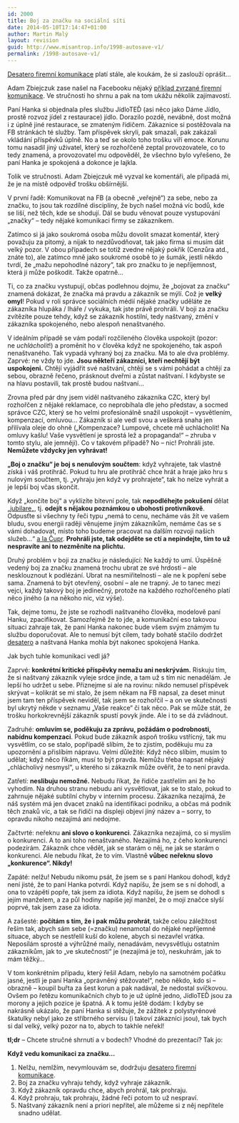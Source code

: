 ```yaml
---
id: 2000
title: Boj za značku na sociální síti
date: 2014-05-10T17:14:47+01:00
author: Martin Malý
layout: revision
guid: http://www.misantrop.info/1998-autosave-v1/
permalink: /1998-autosave-v1/
---
```

[Desatero firemní komunikace](http://www.misantrop.info/desatero-firemni-twitterove-komunikace/) platí stále, ale koukám, že si zaslouží oprášit&#8230;

<!--more-->

Adam Zbiejczuk zase našel na Facebooku nějaký [příklad zvrzané firemní komunikace](https://www.facebook.com/zbiejczuk/posts/10154127681550374). Ve stručnosti ho shrnu a pak na tom ukážu několik zajímavostí.

Paní Hanka si objednala přes službu JídloTEĎ (asi něco jako Dáme Jídlo, prostě rozvoz jídel z restaurace) jídlo. Dorazilo pozdě, nevábně, dost možná i z úplně jiné restaurace, se zmateným řidičem. Zákaznice si postěžovala na FB stránkách té služby. Tam příspěvek skryli, pak smazali, pak zakázali vkládání příspěvků úplně. No a teď se okolo toho trošku víří emoce. Korunu tomu nasadil jiný uživatel, který se rozhořčeně zeptal provozovatele, co to tedy znamená, a provozovatel mu odpověděl, že všechno bylo vyřešeno, že paní Hanka je spokojená a dokonce je lajkla.

Tolik ve stručnosti. Adam Zbiejczuk mě vyzval ke komentáři, ale připadá mi, že je na místě odpověď trošku obšírnější.

V první řadě: Komunikovat na FB (a obecně &#8222;veřejně&#8220;) za sebe, nebo za značku, to jsou tak rozdílné disciplíny, že bych našel možná víc bodů, kde se liší, než těch, kde se shodují. Dál se budu věnovat pouze vystupování &#8222;značky&#8220; &#8211; tedy nějaké komunikaci firmy se zákazníkem.

Zatímco si já jako soukromá osoba můžu dovolit smazat komentář, který považuju za pitomý, a nijak to nezdůvodňovat, tak jako firma si musím dát velký pozor. V obou případech se totiž zvedne nějaký pokřik (Cenzůra atd., znáte to), ale zatímco mně jako soukromé osobě to je šumák, jestli někdo tvrdí, že &#8222;mažu nepohodlné názory&#8220;, tak pro značku to je nepříjemnost, která ji může poškodit. Takže opatrně&#8230;

Ti, co za značku vystupují, občas podlehnou dojmu, že &#8222;bojovat za značku&#8220; znamená dokázat, že značka má pravdu a zákazník se mýlí. Což je **velký omyl**! Pokud v roli správce sociálních médií nějaké značky uděláte ze zákazníka hlupáka / lháře / vykuka, tak jste právě prohráli. V boji za značku zvítězíte pouze tehdy, když se zákazník hostilní, tedy naštvaný, změní v zákazníka spokojeného, nebo alespoň nenaštvaného.

V ideálním případě se vám podaří rozčileného člověka uspokojit (pozor: ne _uchlácholit_!) a proměnit ho v člověka když ne spokojeného, tak aspoň nenaštvaného. Tak vypadá vyhraný boj za značku. Má to ale dva problémy. Zaprvé: ne vždy to jde. **Jsou někteří zákazníci, kteří nechtějí být uspokojeni.** Chtějí vyjádřit své naštvání, chtějí se s vámi pohádat a chtějí za sebou, obrazně řečeno, prásknout dveřmi a zůstat naštvaní. I kdybyste se na hlavu postavili, tak prostě budou naštvaní&#8230;

Zrovna před pár dny jsem viděl naštvaného zákazníka CZC, který byl rozhořčen z nějaké reklamace, co neprobíhala dle jeho představ, a socmed správce CZC, který se ho velmi profesionálně snažil uspokojit &#8211; vysvětlením, kompenzací, omluvou&#8230; Zákazník si ale vedl svou a veškerá snaha jen přilívala oleje do ohně (&#8222;Kompenzace? Lumpové, chcete mě uchlácholit! Na omluvy kašlu! Vaše vysvětlení je sprostá lež a propaganda!&#8220; &#8211; zhruba v tomto stylu, ale jemněji). Co v takovém případě? No &#8211; nic! Prohráli jste. **Nemůžete vždycky jen vyhrávat!**

**&#8222;Boj o značku&#8220; je boj s nenulovým součtem**: když vyhrajete, tak vlastně získá i váš protihráč. Pokud tu hru ale protihráč chce hrát a hraje jako hru s nulovým součtem, tj. &#8222;vyhraju jen když vy prohrajete&#8220;, tak ho nelze vyhrát a je lepší boj včas skončit.

Když &#8222;končíte boj&#8220; a vyklízíte bitevní pole, tak **nepodléhejte pokušení** dělat &#8222;[jubilare](http://www.misantrop.info/trvale-udrzitelna-krava/#jubilare)&#8222;, tj. **odejít s nějakou poznámkou o ubohosti protivníkově**. Odpusťte si všechny ty řeči typu &#8222;nemá to cenu, necháme vás žít ve vašem bludu, svou energii raději věnujeme jiným zákazníkům, nemáme čas se s vámi dohadovat, místo toho budeme pracovat na dalším rozvoji našich služeb&#8230;&#8220; [a la Čupr](http://www.misantrop.info/kubik-marketing/). **Prohráli jste, tak odejděte se ctí a nepindejte, tím to už nespravíte ani to nezměníte na plichtu.**

Druhý problém v boji za značku je následující: Ne každý to umí. Úspěšně vedený boj za značku znamená trochu ubrat ze své hrdosti &#8211; ale nesklouznout k podlézání. Ubrat na nesmiřitelnosti &#8211; ale ne k popření sebe sama. Znamená to být otevřený, osobní &#8211; ale ne trapný. Je to tanec mezi vejci, každý takový boj je jedinečný, protože na každého rozhořčeného platí něco jiného (a na někoho nic, viz výše).

Tak, dejme tomu, že jste se rozhodli naštvaného člověka, modelově paní Hanku, zpacifikovat. Samozřejmě že to jde, a komunikační eso takovou situaci zahraje tak, že paní Hanka nakonec bude všem svým známým tu službu doporučovat. Ale to nemusí být cílem, tady bohatě stačilo dodržet [desatero](http://www.misantrop.info/desatero-firemni-twitterove-komunikace/) a naštvaná Hanka mohla být nakonec spokojená Hanka.

Jak bych tuhle komunikaci vedl já?

Zaprvé: **konkrétní kritické příspěvky nemažu ani neskrývám.** Riskuju tím, že si naštvaný zákazník vyleje srdce jinde, a tam už s tím nic nenadělám. Je lepší ho udržet u sebe. Přiznejme si ale na rovinu: nikdo nemusel příspěvek skrývat &#8211; kolikrát se mi stalo, že jsem někam na FB napsal, za deset minut jsem tam ten příspěvek neviděl, tak jsem se rozhořčil &#8211; a on ve skutečnosti byl ukrytý někde v seznamu &#8222;Vaše reakce&#8220; či tak něco. Pak se může stát, že trošku horkokrevnější zákazník spustí povyk jinde. Ale i to se dá zvládnout.

Zadruhé: **omluvím se, poděkuju za zprávu, požádám o podrobnosti, nabídnu kompenzaci**. Pokud bude zákazník aspoň trošku vstřícný, tak mu vysvětlím, co se stalo, popřípadě slíbím, že to zjistím, poděkuju mu za upozornění a přislíbím nápravu. Velmi důležité: Když něco slíbím, musím to udělat; když něco říkám, musí to být pravda. Nemůžu třeba napsat nějaký &#8222;chlácholivý nesmysl&#8220;, u kterého si zákazník může ověřit, že to není pravda.

Zatřetí: **neslibuju nemožné.** Nebudu říkat, že řidiče zastřelím ani že ho vyhodím. Na druhou stranu nebudu ani vysvětlovat, jak se to stalo, pokud to zahrnuje nějaké subtilní chyby v interním procesu. Zákazníka nezajímá, že náš systém má jen dvacet znaků na identifikaci podniku, a občas má podnik těch znaků víc, a tak se řidiči na displeji objeví jiný název a &#8211; sorry, to opravdu nikoho nezajímá ani nedojme.

Začtvrté: neřeknu **ani slovo o konkurenci**. Zákazníka nezajímá, co si myslím o konkurenci. A to ani toho nenaštvaného. Nezajímá ho, z čeho konkurenci podezírám. Zákazník chce vědět, jak se starám o něj, ne jak se starám o konkurenci. Ale nebudu říkat, že to vím. Vlastně **vůbec neřeknu slovo &#8222;konkurence&#8220;. Nikdy!**

Zapáté: nelžu! Nebudu nikomu psát, že jsem se s paní Hankou dohodl, když není jisté, že to paní Hanka potvrdí. Když napíšu, že jsem se s ní dohodl, a ona to vzápětí popře, tak jsem za idiota. Když napíšu, že jsem se dohodl s jejím manželem, a za půl hodiny napíše její manžel, že o mojí značce slyší poprvé, tak jsem zase za idiota.

A zašesté: **počítám s tím, že i pak můžu prohrát**, takže celou záležitost řeším tak, abych sám sebe (=značku) nenamotal do nějaké nepříjemné situace, abych se nestřelil kuší do kolene, abych si nezavřel vrátka. Neposílám sprosté a výhrůžné maily, nenadávám, nevysvětluju ostatním zákazníkům, jak to &#8222;ve skutečnosti&#8220; je (nezajímá je to), neskuhrám, jak to mám těžký&#8230;

V tom konkrétním případu, který řešil Adam, nebylo na samotném počátku jasné, jestli je paní Hanka &#8222;oprávněný stěžovatel&#8220;, nebo někdo, kdo si &#8211; obrazně &#8211; koupil buřta za šest korun a pak nadával, že nedostal svíčkovou. Ovšem po řetězu komunikačních chyb to je už úplně jedno, JídloTEĎ jsou za morony a jejich pozice je špatná. A k tomu ještě dodám: I kdyby se nakrásně ukázalo, že paní Hanka si stěžuje, že zážitek z polystyrénové škatulky nebyl jako ze stříbrného servisu (i takoví zákazníci jsou), tak bych si dal velký, velký pozor na to, abych to takhle neřekl!

**tl;dr** &#8211; Chcete stručné shrnutí a v bodech? Vhodné do prezentací? Tak jo:

**Když vedu komunikaci za značku&#8230;**

  1. Nelžu, nemlžím, nevymlouvám se, dodržuju [desatero firemní komunikace](http://www.misantrop.info/desatero-firemni-twitterove-komunikace/).
  2. Boj za značku vyhraju tehdy, když vyhraje zákazník.
  3. Když zákazník opravdu chce, abych prohrál, tak prohraju.
  4. Když prohraju, tak prohraju, žádné řeči potom to už nespraví.
  5. Naštvaný zákazník není a priori nepřítel, ale můžeme si z něj nepřítele snadno udělat.
